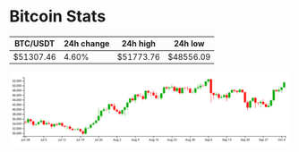 # Bitcoin Stats

BTC/USDT|24h change|24h high|24h low|
|---|---|---|---|
|$51307.46|4.60%|$51773.76|$48556.09|

<img src="./chart.svg">
